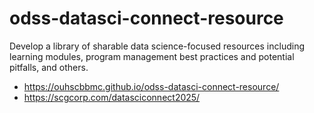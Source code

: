 odss-datasci-connect-resource
========================

Develop a library of sharable data science-focused resources including learning modules, program management best practices and potential pitfalls, and others.

* <https://ouhscbbmc.github.io/odss-datasci-connect-resource/>
* <https://scgcorp.com/datasciconnect2025/>
